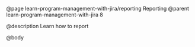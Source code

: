 @page learn-program-management-with-jira/reporting Reporting
@parent learn-program-management-with-jira 8

@description Learn how to report 

@body
